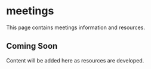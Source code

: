 # meetings

This page contains meetings information and resources.

## Coming Soon

Content will be added here as resources are developed.
